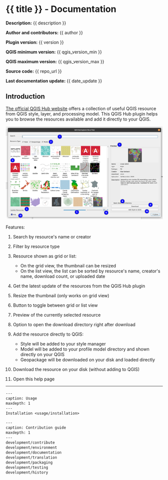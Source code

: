 # {{ title }} - Documentation

**Description:** {{ description }}

**Author and contributors:** {{ author }}

**Plugin version:** {{ version }}

**QGIS minimum version:** {{ qgis_version_min }}

**QGIS maximum version:** {{ qgis_version_max }}

**Source code:** {{ repo_url }}

**Last documentation update:** {{ date_update }}

## Introduction

[The official QGIS Hub website](https://plugins.qgis.org/styles/?order_by=-upload_date&&is_gallery=true) offers a collection of useful QGIS resource from QGIS style, layer, and processing model. This QGIS Hub plugin helps you to browse the resources available and add it directly to your QGIS.

![Resource Browser](images/resource_browser.png)

Features:

1. Search by resource's name or creator
2. Filter by resource type
3. Resource shown as grid or list:

   - On the grid view, the thumbnail can be resized
   - On the list view, the list can be sorted by resource's name, creator's name, download count, or uploaded date

4. Get the latest update of the resources from the QGIS Hub plugin
5. Resize the thumbnail (only works on grid view)
6. Button to toggle between grid or list view
7. Preview of the currently selected resource
8. Option to open the download directory right after download
9. Add the resource directly to QGIS:

   - Style will be added to your style manager
   - Model will be added to your profile model directory and shown directly on your QGIS
   - Geopackage will be downloaded on your disk and loaded directly

10. Download the resource on your disk (without adding to QGIS)
11. Open this help page

---

```{toctree}
---
caption: Usage
maxdepth: 1
---
Installation <usage/installation>
```

```{toctree}
---
caption: Contribution guide
maxdepth: 1
---
development/contribute
development/environment
development/documentation
development/translation
development/packaging
development/testing
development/history
```
